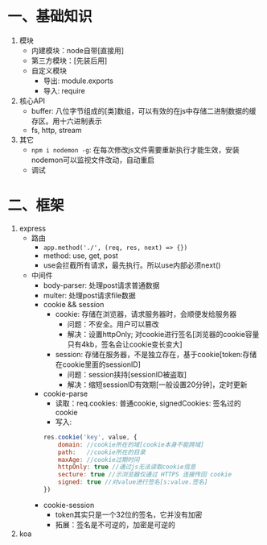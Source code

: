 # 一、基础知识
1. 模块
    - 内建模块：node自带[直接用]
    - 第三方模块：[先装后用]
    - 自定义模块
        - 导出: module.exports
        - 导入: require
2. 核心API
    - buffer: 八位字节组成的[类]数组，可以有效的在js中存储二进制数据的缓存区。用十六进制表示
    - fs, http, stream
3. 其它
    -  `npm i nodemon -g`: 在每次修改js文件需要重新执行才能生效，安装nodemon可以监视文件改动，自动重启
    - 调试
# 二、框架
1. express
    - 路由
        - `app.method('./', (req, res, next) => {})`
        - method: use, get, post
        - use会拦截所有请求，最先执行。所以use内部必须next()
    - 中间件
        - body-parser: 处理post请求普通数据
        - multer: 处理post请求file数据
        - cookie && session
            - cookie: 存储在浏览器，请求服务器时，会顺便发给服务器
                - 问题：不安全。用户可以篡改
                - 解决：设置httpOnly; 对cookie进行签名[浏览器的cookie容量只有4kb，签名会让cookie变长变大]
            - session: 存储在服务器，不是独立存在，基于cookie[token:存储在cookie里面的sessionID]
                - 问题：session挟持[sessionID被盗取]
                - 解决：缩短sessionID有效期[一般设置20分钟]，定时更新
        - cookie-parse
            - 读取：req.cookies: 普通cookie, signedCookies: 签名过的cookie
            - 写入: 
            ```javascript
            res.cookie('key', value, {
                domain: //cookie所在的域[cookie本身不能跨域]
                path:   //cookie所在的目录
                maxAge: //cookie过期时间
                httpOnly: true //通过js无法读取cookie信息
                secture: true //示浏览器仅通过 HTTPS 连接传回 cookie
                signed: true //对value进行签名[s:value.签名]
            })
            ```
        - cookie-session
            - token其实只是一个32位的签名，它并没有加密
            - 拓展：签名是不可逆的，加密是可逆的
2. koa